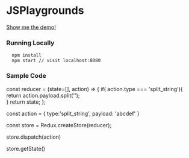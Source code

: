 # JSPlaygrounds

[Show me the demo!](https://patilvg89.github.io/)

### Running Locally

```
  npm install
  npm start // visit localhost:8080
```

### Sample Code

const reducer = (state=[], action) => {
	if( action.type === 'split_string'){
		return action.payload.split('');	
	}
  return state;
};

const action = {
	type:'split_string',
  payload: 'abcdef'
}

const store = Redux.createStore(reducer);

store.dispatch(action)

store.getState()
